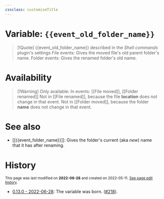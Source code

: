 ```yaml
---
cssclass: customiseTitle
---
```

# Variable: `{{event_old_folder_name}}`
> [!Quote] {{event_old_folder_name}} described in the *Shell commands* plugin's settings
> File events: Gives the moved file's old parent folder's name.
> Folder events: Gives the renamed folder's old name.

# Availability
> [!Warning] Only available:
> In events: [[File moved]], [[Folder renamed]]
> Not in [[File renamed]], because the file **location** does not change in that event.
> Not in [[Folder moved]], because the folder **name** does not change in that event.

# See also
- [[{{event_folder_name}}]]: Gives the folder's current (aka *new*) name that it has after renaming.

# History
<small>This page was last modified on <strong>2022-06-28</strong> and created on 2022-05-11. <a href="https://github.com/Taitava/obsidian-shellcommands-documentation/commits/main/./Variables/%7B%7Bevent_old_folder_name%7D%7D.md">See page edit history</a>.</small>
- [0.13.0 - 2022-06-28](https://github.com/Taitava/obsidian-shellcommands/blob/main/CHANGELOG.md#0130---2022-06-28): The variable was born. ([#218](https://github.com/Taitava/obsidian-shellcommands/issues/218)).